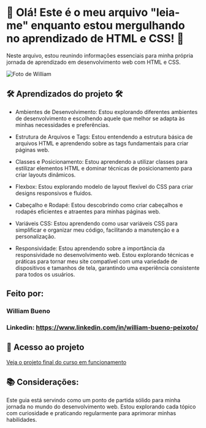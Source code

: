 # 👋 Olá! Este é o meu arquivo "leia-me" enquanto estou mergulhando no aprendizado de HTML e CSS! 👋

Neste arquivo, estou reunindo informações essenciais para minha própria jornada de aprendizado em desenvolvimento web com HTML e CSS.

![Foto de William](https://github.com/uiubueno/alura-curso/assets/165913163/eaa505c2-f04a-4305-a831-4ef689645860)

## 🛠️ Aprendizados do projeto 🛠️

* Ambientes de Desenvolvimento: Estou explorando diferentes ambientes de desenvolvimento e escolhendo aquele que melhor se adapta às minhas necessidades e preferências.

* Estrutura de Arquivos e Tags: Estou entendendo a estrutura básica de arquivos HTML e aprendendo sobre as tags fundamentais para criar páginas web.

* Classes e Posicionamento: Estou aprendendo a utilizar classes para estilizar elementos HTML e dominar técnicas de posicionamento para criar layouts dinâmicos.

* Flexbox: Estou explorando modelo de layout flexível do CSS para criar designs responsivos e fluidos.

* Cabeçalho e Rodapé: Estou descobrindo como criar cabeçalhos e rodapés eficientes e atraentes para minhas páginas web.

* Variáveis CSS: Estou aprendendo como usar variáveis CSS para simplificar e organizar meu código, facilitando a manutenção e a personalização.

* Responsividade: Estou aprendendo sobre a importância da responsividade no desenvolvimento web. Estou explorando técnicas e práticas para tornar meu site compatível com uma variedade de dispositivos e tamanhos de tela, garantindo uma experiência consistente para todos os usuários.

## Feito por:

### William Bueno

### Linkedin: https://www.linkedin.com/in/william-bueno-peixoto/

## 📁 Acesso ao projeto

[Veja o projeto final do curso em funcionamento](https://portfolio-william-bueno.vercel.app/)

## 📚 Considerações:

Este guia está servindo como um ponto de partida sólido para minha jornada no mundo do desenvolvimento web. Estou explorando cada tópico com curiosidade e praticando regularmente para aprimorar minhas habilidades.
